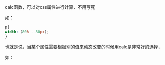 calc函数，可以对css属性进行计算，不用写死

如：

```css
p{
width:（80% - 80px);
}
```

也就是说，当某个属性需要根据别的值来动态改变的时候用calc是非常好的选择，

如：